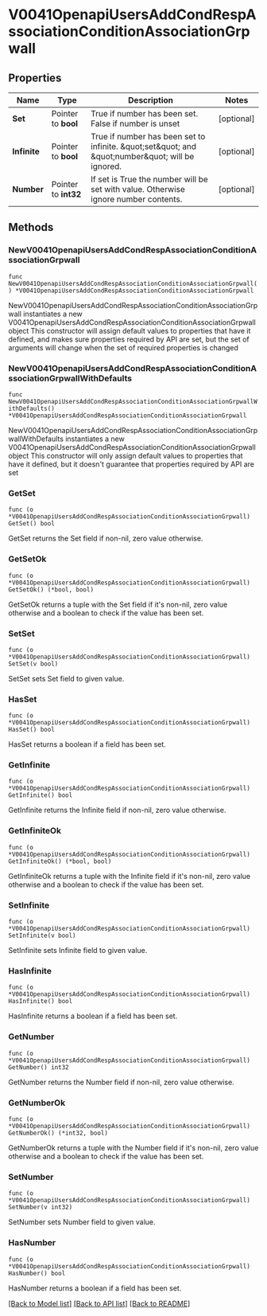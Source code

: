 # V0041OpenapiUsersAddCondRespAssociationConditionAssociationGrpwall

## Properties

Name | Type | Description | Notes
------------ | ------------- | ------------- | -------------
**Set** | Pointer to **bool** | True if number has been set. False if number is unset | [optional] 
**Infinite** | Pointer to **bool** | True if number has been set to infinite. \&quot;set\&quot; and \&quot;number\&quot; will be ignored. | [optional] 
**Number** | Pointer to **int32** | If set is True the number will be set with value. Otherwise ignore number contents. | [optional] 

## Methods

### NewV0041OpenapiUsersAddCondRespAssociationConditionAssociationGrpwall

`func NewV0041OpenapiUsersAddCondRespAssociationConditionAssociationGrpwall() *V0041OpenapiUsersAddCondRespAssociationConditionAssociationGrpwall`

NewV0041OpenapiUsersAddCondRespAssociationConditionAssociationGrpwall instantiates a new V0041OpenapiUsersAddCondRespAssociationConditionAssociationGrpwall object
This constructor will assign default values to properties that have it defined,
and makes sure properties required by API are set, but the set of arguments
will change when the set of required properties is changed

### NewV0041OpenapiUsersAddCondRespAssociationConditionAssociationGrpwallWithDefaults

`func NewV0041OpenapiUsersAddCondRespAssociationConditionAssociationGrpwallWithDefaults() *V0041OpenapiUsersAddCondRespAssociationConditionAssociationGrpwall`

NewV0041OpenapiUsersAddCondRespAssociationConditionAssociationGrpwallWithDefaults instantiates a new V0041OpenapiUsersAddCondRespAssociationConditionAssociationGrpwall object
This constructor will only assign default values to properties that have it defined,
but it doesn't guarantee that properties required by API are set

### GetSet

`func (o *V0041OpenapiUsersAddCondRespAssociationConditionAssociationGrpwall) GetSet() bool`

GetSet returns the Set field if non-nil, zero value otherwise.

### GetSetOk

`func (o *V0041OpenapiUsersAddCondRespAssociationConditionAssociationGrpwall) GetSetOk() (*bool, bool)`

GetSetOk returns a tuple with the Set field if it's non-nil, zero value otherwise
and a boolean to check if the value has been set.

### SetSet

`func (o *V0041OpenapiUsersAddCondRespAssociationConditionAssociationGrpwall) SetSet(v bool)`

SetSet sets Set field to given value.

### HasSet

`func (o *V0041OpenapiUsersAddCondRespAssociationConditionAssociationGrpwall) HasSet() bool`

HasSet returns a boolean if a field has been set.

### GetInfinite

`func (o *V0041OpenapiUsersAddCondRespAssociationConditionAssociationGrpwall) GetInfinite() bool`

GetInfinite returns the Infinite field if non-nil, zero value otherwise.

### GetInfiniteOk

`func (o *V0041OpenapiUsersAddCondRespAssociationConditionAssociationGrpwall) GetInfiniteOk() (*bool, bool)`

GetInfiniteOk returns a tuple with the Infinite field if it's non-nil, zero value otherwise
and a boolean to check if the value has been set.

### SetInfinite

`func (o *V0041OpenapiUsersAddCondRespAssociationConditionAssociationGrpwall) SetInfinite(v bool)`

SetInfinite sets Infinite field to given value.

### HasInfinite

`func (o *V0041OpenapiUsersAddCondRespAssociationConditionAssociationGrpwall) HasInfinite() bool`

HasInfinite returns a boolean if a field has been set.

### GetNumber

`func (o *V0041OpenapiUsersAddCondRespAssociationConditionAssociationGrpwall) GetNumber() int32`

GetNumber returns the Number field if non-nil, zero value otherwise.

### GetNumberOk

`func (o *V0041OpenapiUsersAddCondRespAssociationConditionAssociationGrpwall) GetNumberOk() (*int32, bool)`

GetNumberOk returns a tuple with the Number field if it's non-nil, zero value otherwise
and a boolean to check if the value has been set.

### SetNumber

`func (o *V0041OpenapiUsersAddCondRespAssociationConditionAssociationGrpwall) SetNumber(v int32)`

SetNumber sets Number field to given value.

### HasNumber

`func (o *V0041OpenapiUsersAddCondRespAssociationConditionAssociationGrpwall) HasNumber() bool`

HasNumber returns a boolean if a field has been set.


[[Back to Model list]](../README.md#documentation-for-models) [[Back to API list]](../README.md#documentation-for-api-endpoints) [[Back to README]](../README.md)


